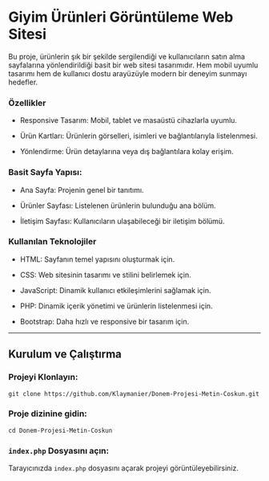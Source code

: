 # Giyim Ürünleri Görüntüleme Web Sitesi

Bu proje, ürünlerin şık bir şekilde sergilendiği ve kullanıcıların satın alma sayfalarına yönlendirildiği basit bir web sitesi tasarımıdır. Hem mobil uyumlu tasarımı hem de kullanıcı dostu arayüzüyle modern bir deneyim sunmayı hedefler.

### Özellikler

+ Responsive Tasarım: Mobil, tablet ve masaüstü cihazlarla uyumlu.

+ Ürün Kartları: Ürünlerin görselleri, isimleri ve bağlantılarıyla listelenmesi.

+ Yönlendirme: Ürün detaylarına veya dış bağlantılara kolay erişim.

### Basit Sayfa Yapısı:      
        
+ Ana Sayfa: Projenin genel bir tanıtımı.
       
+ Ürünler Sayfası: Listelenen ürünlerin bulunduğu ana bölüm.
        
+ İletişim Sayfası: Kullanıcıların ulaşabileceği bir iletişim bölümü.

### Kullanılan Teknolojiler

+ HTML: Sayfanın temel yapısını oluşturmak için.

+ CSS: Web sitesinin tasarımı ve stilini belirlemek için.

+ JavaScript: Dinamik kullanıcı etkileşimlerini sağlamak için.

+ PHP: Dinamik içerik yönetimi ve ürünlerin listelenmesi için.

+ Bootstrap: Daha hızlı ve responsive bir tasarım için.
---
## Kurulum ve Çalıştırma

### Projeyi Klonlayın:

```
git clone https://github.com/Klaymanier/Donem-Projesi-Metin-Coskun.git
```

### Proje dizinine gidin:

```
cd Donem-Projesi-Metin-Coskun
```

### `index.php` Dosyasını açın:

Tarayıcınızda `index.php` dosyasını açarak projeyi görüntüleyebilirsiniz.

